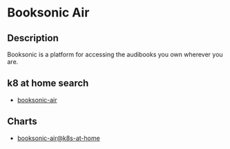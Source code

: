 # Booksonic Air

## Description

Booksonic is a platform for accessing the audibooks you own wherever you are.

## k8 at home search

- [booksonic-air](https://nanne.dev/k8s-at-home-search/#/booksonic-air)

## Charts

- [booksonic-air@k8s-at-home](https://k8s-at-home.com/charts/)
